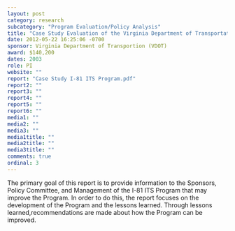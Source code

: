 ```yaml
---
layout: post
category: research
subcategory: "Program Evaluation/Policy Analysis"
title: "Case Study Evaluation of the Virginia Department of Transportation’s I-81 ITS Program"
date: 2012-05-22 16:25:06 -0700
sponsor: Virginia Department of Transportion (VDOT)
award: $140,200
dates: 2003
role: PI
website: ""
report: "Case Study I-81 ITS Program.pdf"
report2: ""
report3: ""
report4: ""
report5: ""
report6: ""
media1: ""
media2: ""
media3: ""
media1title: ""
media2title: ""
media3title: ""
comments: true
ordinal: 3
---
```


The primary goal of this report is to provide information to the Sponsors, Policy Committee, and Management of the I-81 ITS Program that may improve the Program. In order to do this, the report focuses on the development of the Program and the lessons learned. Through lessons learned,recommendations are made about how the Program can be improved.
